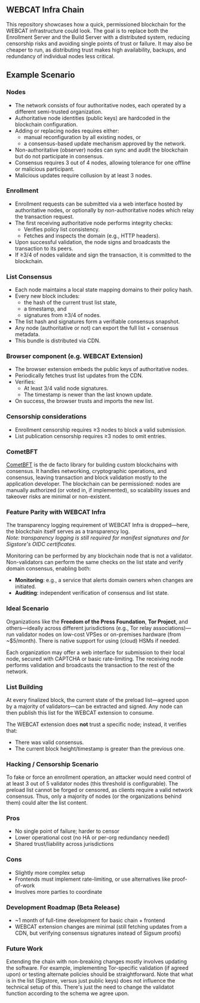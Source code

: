 ## WEBCAT Infra Chain

This repository showcases how a quick, permissioned blockchain for the WEBCAT infrastructure could look. The goal is to replace both the Enrollment Server and the Build Server with a distributed system, reducing censorship risks and avoiding single points of trust or failure. It may also be cheaper to run, as distributing trust makes high availability, backups, and redundancy of individual nodes less critical.

## Example Scenario

### Nodes

- The network consists of four authoritative nodes, each operated by a different semi-trusted organization.
- Authoritative node identities (public keys) are hardcoded in the blockchain configuration.
- Adding or replacing nodes requires either:
  - manual reconfiguration by all existing nodes, or
  - a consensus-based update mechanism approved by the network.
- Non-authoritative (observer) nodes can sync and audit the blockchain but do not participate in consensus.
- Consensus requires 3 out of 4 nodes, allowing tolerance for one offline or malicious participant.
- Malicious updates require collusion by at least 3 nodes.

### Enrollment

- Enrollment requests can be submitted via a web interface hosted by authoritative nodes, or optionally by non-authoritative nodes which relay the transaction request.
- The first receiving authoritative node performs integrity checks:
  - Verifies policy list consistency.
  - Fetches and inspects the domain (e.g., HTTP headers).
- Upon successful validation, the node signs and broadcasts the transaction to its peers.
- If ≥3/4 of nodes validate and sign the transaction, it is committed to the blockchain.

### List Consensus

- Each node maintains a local state mapping domains to their policy hash.
- Every new block includes:
  - the hash of the current trust list state,
  - a timestamp, and
  - signatures from ≥3/4 of nodes.
- The list hash and signatures form a verifiable consensus snapshot.
- Any node (authoritative or not) can export the full list + consensus metadata.
- This bundle is distributed via CDN.

### Browser component (e.g. WEBCAT Extension)
- The browser extension embeds the public keys of authoritative nodes.
- Periodically fetches trust list updates from the CDN.
- Verifies:
  - At least 3/4 valid node signatures.
  - The timestamp is newer than the last known update.
- On success, the browser trusts and imports the new list.

### Censorship considerations
 - Enrollment censorship requires ≥3 nodes to block a valid submission.
 - List publication censorship requires ≥3 nodes to omit entries.


### CometBFT

[CometBFT](https://cometbft.com) is the de facto library for building custom blockchains with consensus. It handles networking, cryptographic operations, and consensus, leaving transaction and block validation mostly to the application developer. The blockchain can be permissioned: nodes are manually authorized (or voted in, if implemented), so scalability issues and takeover risks are minimal or non-existent.

### Feature Parity with WEBCAT Infra

The transparency logging requirement of WEBCAT Infra is dropped—here, the blockchain itself serves as a transparency log.  
*Note: transparency logging is still required for manifest signatures and for Sigstore's OIDC certificates.*

Monitoring can be performed by any blockchain node that is not a validator. Non-validators can perform the same checks on the list state and verify domain consensus, enabling both:

- **Monitoring**: e.g., a service that alerts domain owners when changes are initiated.
- **Auditing**: independent verification of consensus and list state.

### Ideal Scenario

Organizations like the **Freedom of the Press Foundation**, **Tor Project**, and others—ideally across different jurisdictions (e.g., Tor relay associations)—run validator nodes on low-cost VPSes or on-premises hardware (from ~$5/month). There is native support for using (cloud) HSMs if needed.

Each organization may offer a web interface for submission to their local node, secured with CAPTCHA or basic rate-limiting. The receiving node performs validation and broadcasts the transaction to the rest of the network.

### List Building

At every finalized block, the current state of the preload list—agreed upon by a majority of validators—can be extracted and signed. Any node can then publish this list for the WEBCAT extension to consume.

The WEBCAT extension does **not** trust a specific node; instead, it verifies that:

- There was valid consensus.
- The current block height/timestamp is greater than the previous one.

### Hacking / Censorship Scenario

To fake or force an enrollment operation, an attacker would need control of at least 3 out of 5 validator nodes (this threshold is configurable). The preload list cannot be forged or censored, as clients require a valid network consensus. Thus, only a majority of nodes (or the organizations behind them) could alter the list content.

### Pros

- No single point of failure; harder to censor  
- Lower operational cost (no HA or per-org redundancy needed)  
- Shared trust/liability across jurisdictions  

### Cons

- Slightly more complex setup  
- Frontends must implement rate-limiting, or use alternatives like proof-of-work  
- Involves more parties to coordinate  

### Development Roadmap (Beta Release)

- ~1 month of full-time development for basic chain + frontend  
- WEBCAT extension changes are minimal (still fetching updates from a CDN, but verifying consensus signatures instead of Sigsum proofs)

### Future Work

Extending the chain with non-breaking changes mostly involves updating the software. For example, implementing Tor-specific validation (if agreed upon) or testing alternate policies should be straightforward. Note that what is in the list (Sigstore, versus just public keys) does not influence the technical setup of this. There's just the need to change the validatot function according to the schema we agree upon.
